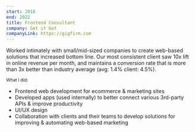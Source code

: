 ```yaml
---
start: 2018
end: 2022
title: Frontend Consultant
company: Get it Got
companyLink: https://gigfirm.com
---
```


Worked intimately with small/mid-sized companies to create web-based solutions that increased bottom line. 
Our most consistent client saw 10x lift in online revenue per month, and maintains a conversion rate that is more than 3x better than industry average (avg: 1.4% client: 4.5%).

<small>What I did:</small>
- Frontend web development for ecommerce & marketing sites
- Developed apps (used internally) to better connect various 3rd-party APIs & improve productivity
- UI/UX design
- Collaboration with clients and their teams to develop solutions for improving & automating web-based marketing
